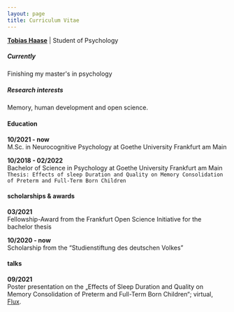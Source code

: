 ```yaml
---
layout: page
title: Curriculum Vitae
---
```

[**Tobias Haase**](tobias.c.haase@gmail.com) | Student of Psychology

##### Currently
Finishing my master's in psychology
##### Research interests
Memory, human development and open science.
#### Education

**10/2021 - now**   
M.Sc. in Neurocognitive Psychology at Goethe University Frankfurt am Main

**10/2018 - 02/2022**  
Bachelor of Science in Psychology at Goethe University Frankfurt am Main  
`Thesis: Effects of sleep Duration and Quality on Memory Consolidation of Preterm and Full-Term Born Children`

#### scholarships & awards
**03/2021**  
Fellowship-Award from the Frankfurt Open Science Initiative for the bachelor thesis

**10/2020 - now**   
Scholarship from the “Studienstiftung des deutschen Volkes”

#### talks

**09/2021**   
Poster presentation on the „Effects of Sleep Duration and Quality on Memory Consolidation of Preterm and Full-Term Born Children“; virtual, [Flux](https://fluxsociety.org/2021-virtual-congress/).